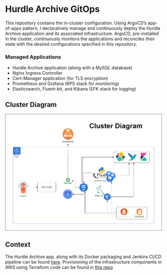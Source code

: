 # Hurdle Archive GitOps

This repository contains the in-cluster configuration. Using ArgoCD’s app-of-apps pattern, I declaratively manage and continuously deploy the Hurdle Archive application and its associated infrastructure. ArgoCD, pre-installed in the cluster, continuously monitors the applications and reconciles their state with the desired configurations specified in this repository.

### Managed Applications

- Hurdle Archive application (along with a MySQL database)
- Nginx Ingress Controller
- Cert-Manager application (for TLS encryption)
- Prometheus and Grafana (KPS stack for monitoring)
- Elasticsearch, Fluent-bit, and Kibana (EFK stack for logging)

## Cluster Diagram

![Cluster_Diagram.png](./docs/Cluster_Diagram.png "Cluster Diagram")

## Context

The Hurdle Archive app, along with its Docker packaging and Jenkins CI/CD pipeline can be found [here](https://github.com/nlemberg/hurdle-archive).
Provisioning of the infrastructure components in AWS using Terraform code can be found in [this repo](https://github.com/nlemberg/hurdle-archive-infra)
